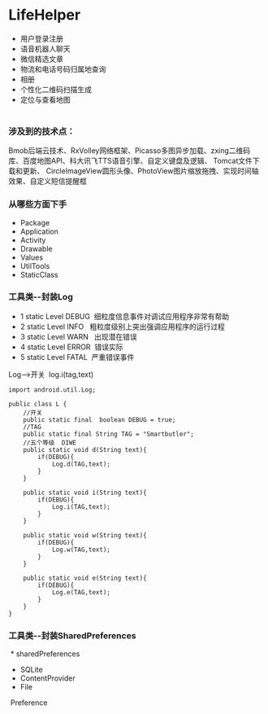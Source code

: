 # LifeHelper   
* 用户登录注册
* 语音机器人聊天  
* 微信精选文章   
* 物流和电话号码归属地查询   
* 相册   
* 个性化二维码扫描生成  
* 定位与查看地图  
      
### 涉及到的技术点：   
Bmob后端云技术、RxVolley网络框架、Picasso多图异步加载、zxing二维码库、百度地图API、科大讯飞TTS语音引擎、自定义键盘及逻辑、 Tomcat文件下载和更新、 CircleImageView圆形头像、PhotoView图片缩放拖拽、实现时间轴效果、自定义短信提醒框     

### 从哪些方面下手   
* Package  
* Application   
* Activity  
* Drawable   
* Values     
* UtilTools  
* StaticClass   

### 工具类--封装Log  
* 1 static Level DEBUG  细粒度信息事件对调试应用程序非常有帮助
* 2 static Level INFO   粗粒度级别上突出强调应用程序的运行过程
* 3 static Level WARN   出现潜在错误
* 4 static Level ERROR  错误实际  
* 5 static Level FATAL  严重错误事件     

Log-->开关  log.i(tag,text)   
```   
import android.util.Log;

public class L {
    //开关
    public static final  boolean DEBUG = true;
    //TAG
    public static final String TAG = "Smartbutler";
    //五个等级  DIWE
    public static void d(String text){
        if(DEBUG){
            Log.d(TAG,text);
        }
    }

    public static void i(String text){
        if(DEBUG){
            Log.i(TAG,text);
        }
    }

    public static void w(String text){
        if(DEBUG){
            Log.w(TAG,text);
        }
    }

    public static void e(String text){
        if(DEBUG){
            Log.e(TAG,text);
        }
    }
}
  ```   
  
  ### 工具类--封装SharedPreferences    
  * sharedPreferences  
  * SQLite  
  * ContentProvider   
  * File   
  
  Preference
